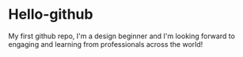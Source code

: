 # Hello-github
My first github repo, 
I'm a design beginner and I'm looking forward to engaging and learning from professionals across the world! 
